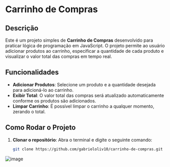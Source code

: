 # Carrinho de Compras

## Descrição

Este é um projeto simples de **Carrinho de Compras** desenvolvido para praticar lógica de programação em JavaScript. O projeto permite ao usuário adicionar produtos ao carrinho, especificar a quantidade de cada produto e visualizar o valor total das compras em tempo real.

## Funcionalidades

- **Adicionar Produtos**: Selecione um produto e a quantidade desejada para adicioná-lo ao carrinho.
- **Exibir Total**: O valor total das compras será atualizado automaticamente conforme os produtos são adicionados.
- **Limpar Carrinho**: É possível limpar o carrinho a qualquer momento, zerando o total.

## Como Rodar o Projeto

1. **Clonar o repositório**:
   Abra o terminal e digite o seguinte comando:

   ```bash
   git clone https://github.com/gabrieloliv10/carrinho-de-compras.git

![image](https://github.com/user-attachments/assets/91cc4668-6142-4f40-a9d2-02e017cab48d)
